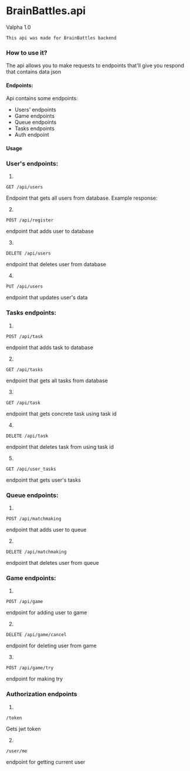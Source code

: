 # BrainBattles.api 
Valpha 1.0


    This api was made for BrainBattles backend

### How to use it?
The api allows you to make requests to endpoints that'll 
give you respond that contains data json

#### Endpoints:
Api contains some endpoints:

- Users' endpoints
- Game endpoints
- Queue endpoints
- Tasks endpoints
- Auth endpoint

#### Usage
### User's endpoints:
1. 

   
    GET /api/users
Endpoint that gets all users from database.
Example response:

2. 


    POST /api/register
endpoint that adds user to database

3. 


    DELETE /api/users
endpoint that deletes user from database


4. 


    PUT /api/users 
endpoint that updates user's data


### Tasks endpoints:

1. 

    
    POST /api/task
endpoint that adds task to database

2. 


    GET /api/tasks
endpoint that gets all tasks from database

3. 


    GET /api/task
endpoint that gets concrete task using task id

4. 


    DELETE /api/task
endpoint that deletes task from using task id

5. 


    GET /api/user_tasks
endpoint that gets user's tasks

### Queue endpoints:
1. 

    
    POST /api/matchmaking
endpoint that adds user to queue

2. 

    
    DELETE /api/matchmaking
endpoint that deletes user from queue


### Game endpoints:
1. 


    POST /api/game
endpoint for adding user to game


2. 


    DELETE /api/game/cancel
endpoint for deleting user from game

3. 


    POST /api/game/try
endpoint for making try


### Authorization endpoints

1. 


    /token
Gets jwt token


2. 


    /user/me
endpoint for getting current user
